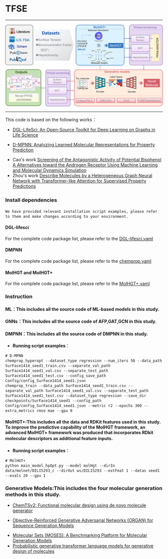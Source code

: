 # TFSE
---

![model_framework](./Process_diagram.jpg)

---
This code is based on the following works：  
  - [DGL-LifeSci: An Open-Source Toolkit for Deep Learning on Graphs in Life Science](https://pubs.acs.org/doi/10.1021/acsomega.1c04017)
  * [D-MPNN: Analyzing Learned Molecular Representations for Property Prediction](https://pubs.acs.org/doi/full/10.1021/acs.jcim.9b00237)
  - Cao's work [Screening of the Antagonistic Activity of Potential Bisphenol A Alternatives toward the Androgen Receptor Using Machine Learning and Molecular Dynamics Simulation](https://pubs.acs.org/doi/full/10.1021/acs.est.3c09779)
  - Zhou's work [Describe Molecules by a Heterogeneous Graph Neural Network with Transformer-like Attention for Supervised Property Predictions](https://pubs.acs.org/doi/full/10.1021/acsomega.1c06389)
### Install dependencies　　
    We have provided relevant installation script examples, please refer to them and make changes according to your environment.
#### DGL-lifesci
For the complete code package list, please refer to the [DGL-lifesci.yaml](./DGL-lifesci.yaml)
#### DMPNN
For the complete code package list, please refer to the [chemprop.yaml](./chemprop.yaml)
#### MolHGT and MolHGT+
For the complete code package list, please refer to the [MolHGT+.yaml](./MolHGT+.yaml)

### Instruction
#### ML：This includes all the source code of ML-based models in this study.
#### GNNs：This includes all the source code of AFP,GAT,GCN in this study.
#### DMPNN：This includes all the source code of DMPNN in this study.
* **Running script examples**：
 ```
# D-MPNN
chemprop_hyperopt --dataset_type regression --num_iters 50 --data_path SurFace1414_seed1_train.csv --separate_val_path SurFace1414_seed1_val.csv --separate_test_path SurFace1414_seed1_test.csv --config_save_path Config/config_SurFace1414_seed1.json
chemprop_train --data_path SurFace1414_seed1_train.csv --separate_val_path SurFace1414_seed1_val.csv --separate_test_path SurFace1414_seed1_test.csv --dataset_type regression --save_dir checkpoints/SurFace1414_seed1 --config_path Config/config_SurFace1414_seed1.json --metric r2 --epochs 300 --extra_metrics rmse mae --gpu 0
 ``` 
#### MolHGT+:This includes all the data and RDKit features used in this study. To improve the predictive capability of the MolHGT framework, an advanced MolHGT+ framework was produced that incorporates RDkit molecular descriptors as additional feature inputs.　　
* **Running script examples**：
 ```
# MolHGT+
python main_model_hpOpt.py --model molHgt --dirIn data/molnet/DILI5293_c --dirOut ws/DILI5293 --extFeat 1 --datas seed1 --evals 20 --gpu 1
 ```
### Generative Models:This includes the four molecular generation methods in this study.
- [ChemTSv2: Functional molecular design using de novo molecule generator](https://wires.onlinelibrary.wiley.com/doi/full/10.1002/wcms.1680)
* [Objective-Reinforced Generative Adversarial Networks (ORGAN) for Sequence Generation Models](https://arxiv.org/abs/1705.10843)
- [Molecular Sets (MOSES): A Benchmarking Platform for Molecular Generation Models](https://www.frontiersin.org/journals/pharmacology/articles/10.3389/fphar.2020.565644/full)
- [Probabilistic generative transformer language models for generative design of molecules](https://link.springer.com/article/10.1186/s13321-023-00759-z)
